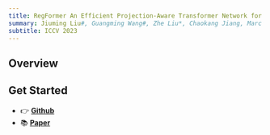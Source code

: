 ```yaml
---
title: RegFormer An Efficient Projection-Aware Transformer Network for Large-Scale Point Cloud Registration
summary: Jiuming Liu#, Guangming Wang#, Zhe Liu*, Chaokang Jiang, Marc Pollefeys, Hesheng Wang* (ICCV 2023)
subtitle: ICCV 2023
---
```




## Overview


## Get Started

- 👉 [**Github**](https://github.com/IRMVLab/RegFormer)
- 📚 [**Paper**](https://openaccess.thecvf.com/content/ICCV2023/papers/Liu_RegFormer_An_Efficient_Projection-Aware_Transformer_Network_for_Large-Scale_Point_Cloud_ICCV_2023_paper.pdf)

